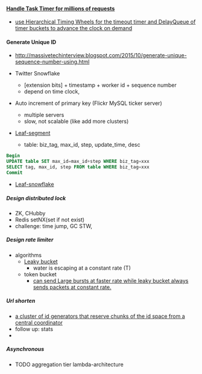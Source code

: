 
#### [Handle Task Timer for millions of requests](https://blog.acolyer.org/2015/11/23/hashed-and-hierarchical-timing-wheels/)
- [use Hierarchical Timing Wheels for the timeout timer and DelayQueue of timer buckets to advance the clock on demand](https://www.confluent.io/blog/apache-kafka-purgatory-hierarchical-timing-wheels/)

#### Generate Unique ID
- http://massivetechinterview.blogspot.com/2015/10/generate-unique-sequence-number-using.html
- Twitter Snowflake
  - [extension bits] + timestamp + worker id + sequence number
  - depend on time clock,

- Auto increment of primary key (Flickr MySQL ticker server)
  - multiple servers
  - slow, not scalable (like add more clusters)
- [Leaf-segment](https://tech.meituan.com/MT_Leaf.html)
  - table: biz_tag, max_id, step, update_time, desc
```sql
Begin
UPDATE table SET max_id=max_id+step WHERE biz_tag=xxx
SELECT tag, max_id, step FROM table WHERE biz_tag=xxx
Commit
```
- [Leaf-snowflake](https://tech.meituan.com/MT_Leaf.html)

##### Design distributed lock
- ZK, CHubby
- Redis setNX(set if not exist)
- challenge: time jump, GC STW,

##### Design rate limiter
- algorithms
  - [Leaky bucket](http://blog.51cto.com/zhangfengzhe/2066683)
    - water is escaping at a constant rate (T)
  - token bucket
      - [can send Large bursts at faster rate while leaky bucket always sends packets at constant rate.](https://www.slideshare.net/vimal25792/leaky-bucket-tocken-buckettraffic-shaping)

##### Url shorten
- [a cluster of id generators that reserve chunks of the id space from a central coordinator](https://www.puncsky.com/notes/84-designing-a-url-shortener)
- follow up: stats
-
##### Asynchronous

- TODO aggregation tier
lambda-architecture

